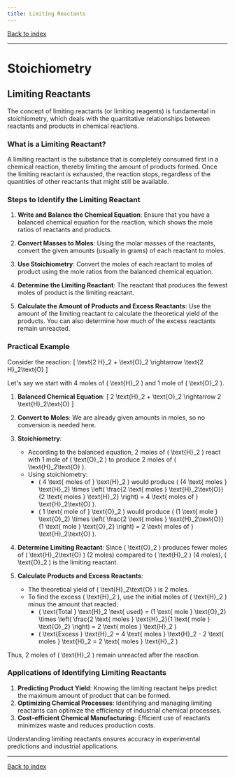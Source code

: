 ```yaml
---
title: Limiting Reactants
---
```


[Back to index](index.html)

---
# Stoichiometry
## Limiting Reactants

The concept of limiting reactants (or limiting reagents) is fundamental in stoichiometry, which deals with the quantitative relationships between reactants and products in chemical reactions.

### What is a Limiting Reactant?

A limiting reactant is the substance that is completely consumed first in a chemical reaction, thereby limiting the amount of products formed. Once the limiting reactant is exhausted, the reaction stops, regardless of the quantities of other reactants that might still be available.

### Steps to Identify the Limiting Reactant

1. **Write and Balance the Chemical Equation**:
   Ensure that you have a balanced chemical equation for the reaction, which shows the mole ratios of reactants and products.

2. **Convert Masses to Moles**:
   Using the molar masses of the reactants, convert the given amounts (usually in grams) of each reactant to moles.

3. **Use Stoichiometry**:
   Convert the moles of each reactant to moles of product using the mole ratios from the balanced chemical equation.

4. **Determine the Limiting Reactant**:
   The reactant that produces the fewest moles of product is the limiting reactant.

5. **Calculate the Amount of Products and Excess Reactants**:
   Use the amount of the limiting reactant to calculate the theoretical yield of the products. You can also determine how much of the excess reactants remain unreacted.

### Practical Example

Consider the reaction:
\[ \text{2 H}_2 + \text{O}_2 \rightarrow \text{2 H}_2\text{O} \]

Let's say we start with 4 moles of \( \text{H}_2 \) and 1 mole of \( \text{O}_2 \).

1. **Balanced Chemical Equation**:
   \[ 2 \text{H}_2 + \text{O}_2 \rightarrow 2 \text{H}_2\text{O} \]

2. **Convert to Moles**:
   We are already given amounts in moles, so no conversion is needed here.

3. **Stoichiometry**:
   - According to the balanced equation, 2 moles of \( \text{H}_2 \) react with 1 mole of \( \text{O}_2 \) to produce 2 moles of \( \text{H}_2\text{O} \).
   - Using stoichiometry:
     - \( 4 \text{ moles of } \text{H}_2 \) would produce \( (4 \text{ moles } \text{H}_2) \times \left( \frac{2 \text{ moles } \text{H}_2\text{O}}{2 \text{ moles } \text{H}_2} \right) = 4 \text{ moles of } \text{H}_2\text{O} \).
     - \( 1 \text{ mole of } \text{O}_2 \) would produce \( (1 \text{ mole } \text{O}_2) \times \left( \frac{2 \text{ moles } \text{H}_2\text{O}}{1 \text{ mole } \text{O}_2} \right) = 2 \text{ moles of } \text{H}_2\text{O} \).

4. **Determine Limiting Reactant**:
   Since \( \text{O}_2 \) produces fewer moles of \( \text{H}_2\text{O} \) (2 moles) compared to \( \text{H}_2 \) (4 moles), \( \text{O}_2 \) is the limiting reactant.

5. **Calculate Products and Excess Reactants**:
   - The theoretical yield of \( \text{H}_2\text{O} \) is 2 moles.
   - To find the excess \( \text{H}_2 \), use the initial moles of \( \text{H}_2 \) minus the amount that reacted:
     - \( \text{Total } \text{H}_2 \text{ used} = (1 \text{ mole } \text{O}_2) \times \left( \frac{2 \text{ moles } \text{H}_2}{1 \text{ mole } \text{O}_2} \right) = 2 \text{ moles } \text{H}_2 \)
     - \( \text{Excess } \text{H}_2 = 4 \text{ moles } \text{H}_2 - 2 \text{ moles } \text{H}_2 = 2 \text{ moles } \text{H}_2 \)

Thus, 2 moles of \( \text{H}_2 \) remain unreacted after the reaction.

### Applications of Identifying Limiting Reactants

1. **Predicting Product Yield**: Knowing the limiting reactant helps predict the maximum amount of product that can be formed.
2. **Optimizing Chemical Processes**: Identifying and managing limiting reactants can optimize the efficiency of industrial chemical processes.
3. **Cost-efficient Chemical Manufacturing**: Efficient use of reactants minimizes waste and reduces production costs.

Understanding limiting reactants ensures accuracy in experimental predictions and industrial applications.

---
[Back to index](index.html)
